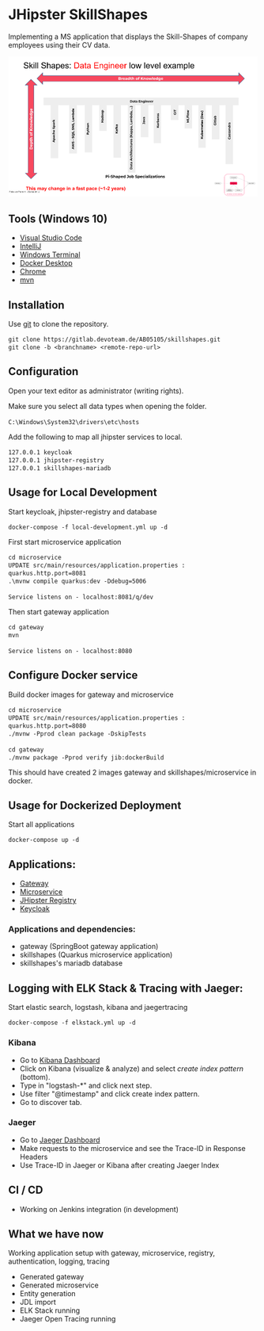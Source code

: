 # JHipster SkillShapes

Implementing a MS application that displays the Skill-Shapes of company employees using their CV data.

![alt text](skillshape.png "SkillShape")

## Tools (Windows 10)

- [Visual Studio Code](https://code.visualstudio.com/docs/?dv=win)
- [IntelliJ ](https://www.jetbrains.com/idea/download/#section=windows)
- [Windows Terminal](https://www.microsoft.com/de-de/p/windows-terminal/9n0dx20hk701?rtc=1&activetab=pivot:overviewtab)
- [Docker Desktop](https://hub.docker.com/editions/community/docker-ce-desktop-windows/)
- [Chrome](https://www.google.com/chrome/)
- [mvn](https://maven.apache.org/guides/getting-started/windows-prerequisites.html)

## Installation

Use [git](https://git-scm.com/downloads) to clone the repository.

```
git clone https://gitlab.devoteam.de/AB05105/skillshapes.git
git clone -b <branchname> <remote-repo-url>
```

## Configuration

Open your text editor as administrator (writing rights).

Make sure you select all data types when opening the folder.

`C:\Windows\System32\drivers\etc\hosts`

Add the following to map all jhipster services to local.

```
127.0.0.1 keycloak
127.0.0.1 jhipster-registry
127.0.0.1 skillshapes-mariadb
```

## Usage for Local Development

Start keycloak, jhipster-registry and database

```
docker-compose -f local-development.yml up -d
```

First start microservice application

```
cd microservice
UPDATE src/main/resources/application.properties : quarkus.http.port=8081
.\mvnw compile quarkus:dev -Ddebug=5006

Service listens on - localhost:8081/q/dev

```

Then start gateway application

```
cd gateway
mvn

Service listens on - localhost:8080

```

## Configure Docker service

Build docker images for gateway and microservice

```
cd microservice
UPDATE src/main/resources/application.properties : quarkus.http.port=8080
./mvnw -Pprod clean package -DskipTests

cd gateway
./mvnw package -Pprod verify jib:dockerBuild
```

This should have created 2 images gateway and skillshapes/microservice in docker.

## Usage for Dockerized Deployment

Start all applications

```
docker-compose up -d
```

## Applications:

- [Gateway](localhost:8080)
- [Microservice](http://localhost:8081/q/swagger-ui/)
- [JHipster Registry](http://localhost:8761)
- [Keycloak](http://localhost:9080/)

### Applications and dependencies:

- gateway (SpringBoot gateway application)
- skillshapes (Quarkus microservice application)
- skillshapes's mariadb database

## Logging with ELK Stack & Tracing with Jaeger:

Start elastic search, logstash, kibana and jaegertracing

```
docker-compose -f elkstack.yml up -d
```

### Kibana

- Go to [Kibana Dashboard](http://localhost:5601)
- Click on Kibana (visualize & analyze) and select _create index pattern_ (bottom).
- Type in "logstash-\*" and click next step.
- Use filter "@timestamp" and click create index pattern.
- Go to discover tab.

### Jaeger

- Go to [Jaeger Dashboard](http://localhost:16686)
- Make requests to the microservice and see the Trace-ID in Response Headers
- Use Trace-ID in Jaeger or Kibana after creating Jaeger Index

## CI / CD

- Working on Jenkins integration (in development)

## What we have now

Working application setup with gateway, microservice, registry, authentication, logging, tracing

- Generated gateway
- Generated microservice
- Entity generation
- JDL import
- ELK Stack running
- Jaeger Open Tracing running
